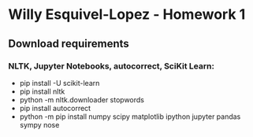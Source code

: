 # Willy Esquivel-Lopez - Homework 1 
## Download requirements
### NLTK, Jupyter Notebooks, autocorrect, SciKit Learn:
- pip install -U scikit-learn
- pip install nltk
- python -m nltk.downloader stopwords
- pip install autocorrect
- python -m pip install numpy scipy matplotlib ipython jupyter pandas sympy nose